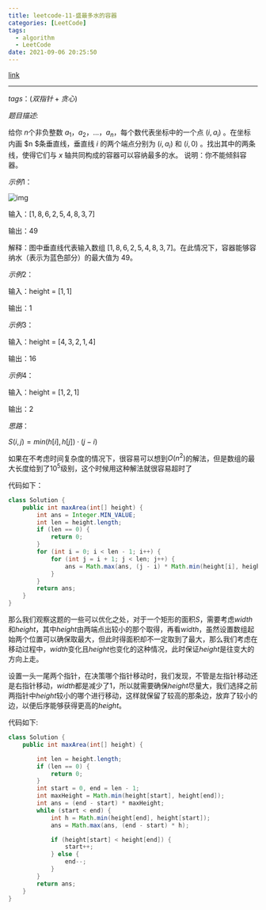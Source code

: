```yaml
---
title: leetcode-11-盛最多水的容器
categories: [LeetCode]
tags:
  - algorithm
  - LeetCode
date: 2021-09-06 20:25:50
---
```


[link](https://leetcode-cn.com/problems/container-with-most-water/)

<hr/>

$tags：(双指针+贪心)$

$题目描述:$

给你 $n$个非负整数 $a_{1}，a_{2}，...，a_{n}$，每个数代表坐标中的一个点 $(i, a_{i})$ 。在坐标内画 $n $条垂直线，垂直线 $i$ 的两个端点分别为 $(i, a_{i})$  和 $(i, 0)$ 。找出其中的两条线，使得它们与 $x$ 轴共同构成的容器可以容纳最多的水。
说明：你不能倾斜容器。

$示例1：$

![img](https://gitee.com/cao_ziqiang/img/raw/master/20210906203019.jpeg)

输入：$[1,8,6,2,5,4,8,3,7]$

输出：$49$ 

解释：图中垂直线代表输入数组 $[1,8,6,2,5,4,8,3,7]$。在此情况下，容器能够容纳水（表示为蓝色部分）的最大值为 $49$。

$示例 2：$

输入：height = $[1,1]$

输出：$1$

$示例 3：$

输入：height = $[4,3,2,1,4]$

输出：$16$

$示例 4：$

输入：height = $[1,2,1]$

输出：$2$

$思路：$

$S(i,j) = min(h[i],h[j])\cdot(j-i)$

如果在不考虑时间复杂度的情况下，很容易可以想到$O(n^{2})$的解法，但是数组的最大长度给到了$10^{5}$级别，这个时候用这种解法就很容易超时了

代码如下：

```java
class Solution {
    public int maxArea(int[] height) {
        int ans = Integer.MIN_VALUE;
        int len = height.length;
        if (len == 0) {
            return 0;
        }
        for (int i = 0; i < len - 1; i++) {
            for (int j = i + 1; j < len; j++) {
                ans = Math.max(ans, (j - i) * Math.min(height[i], height[j]));
            }
        }
        return ans;
    }
}
```

那么我们观察这题的一些可以优化之处，对于一个矩形的面积$S$，需要考虑$width$和$height$，其中$height$由两端点出较小的那个取得，再看$width$，虽然设置数组起始两个位置可以确保取最大，但此时得面积却不一定取到了最大，那么我们考虑在移动过程中，$width$变化且$height$也变化的这种情况，此时保证$height$是往变大的方向上走。

设置一头一尾两个指针，在决策哪个指针移动时，我们发现，不管是左指针移动还是右指针移动，$width$都是减少了1，所以就需要确保$height$尽量大，我们选择之前两指针中$height$较小的哪个进行移动，这样就保留了较高的那条边，放弃了较小的边，以便后序能够获得更高的$height$。

代码如下:

```java
class Solution {
    public int maxArea(int[] height) {

        int len = height.length;
        if (len == 0) {
            return 0;
        }
        int start = 0, end = len - 1;
        int maxHeight = Math.min(height[start], height[end]);
        int ans = (end - start) * maxHeight;
        while (start < end) {
            int h = Math.min(height[end], height[start]);
            ans = Math.max(ans, (end - start) * h);

            if (height[start] < height[end]) {
                start++;
            } else {
                end--;
            }
        }
        return ans;
    }
}
```

